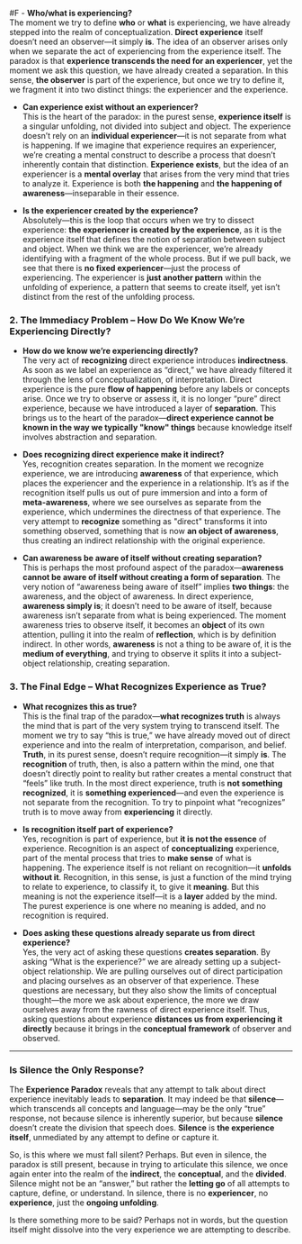  #F - **Who/what is experiencing?**  
    The moment we try to define **who** or **what** is experiencing, we have already stepped into the realm of conceptualization. **Direct experience** itself doesn’t need an observer—it simply **is**. The idea of an observer arises only when we separate the act of experiencing from the experience itself. The paradox is that **experience transcends the need for an experiencer**, yet the moment we ask this question, we have already created a separation. In this sense, **the observer** is part of the experience, but once we try to define it, we fragment it into two distinct things: the experiencer and the experience.
    
- **Can experience exist without an experiencer?**  
    This is the heart of the paradox: in the purest sense, **experience itself** is a singular unfolding, not divided into subject and object. The experience doesn’t rely on an **individual experiencer**—it is not separate from what is happening. If we imagine that experience requires an experiencer, we’re creating a mental construct to describe a process that doesn’t inherently contain that distinction. **Experience exists**, but the idea of an experiencer is a **mental overlay** that arises from the very mind that tries to analyze it. Experience is both **the happening** and **the happening of awareness**—inseparable in their essence.
    
- **Is the experiencer created by the experience?**  
    Absolutely—this is the loop that occurs when we try to dissect experience: **the experiencer is created by the experience**, as it is the experience itself that defines the notion of separation between subject and object. When we think we are the experiencer, we’re already identifying with a fragment of the whole process. But if we pull back, we see that there is **no fixed experiencer**—just the process of experiencing. The experiencer is **just another pattern** within the unfolding of experience, a pattern that seems to create itself, yet isn’t distinct from the rest of the unfolding process.
    

### 2. **The Immediacy Problem – How Do We Know We’re Experiencing Directly?**

- **How do we know we’re experiencing directly?**  
    The very act of **recognizing** direct experience introduces **indirectness**. As soon as we label an experience as “direct,” we have already filtered it through the lens of conceptualization, of interpretation. Direct experience is the pure **flow of happening** before any labels or concepts arise. Once we try to observe or assess it, it is no longer “pure” direct experience, because we have introduced a layer of **separation**. This brings us to the heart of the paradox—**direct experience cannot be known in the way we typically "know" things** because knowledge itself involves abstraction and separation.
    
- **Does recognizing direct experience make it indirect?**  
    Yes, recognition creates separation. In the moment we recognize experience, we are introducing **awareness** of that experience, which places the experiencer and the experience in a relationship. It’s as if the recognition itself pulls us out of pure immersion and into a form of **meta-awareness**, where we see ourselves as separate from the experience, which undermines the directness of that experience. The very attempt to **recognize** something as "direct" transforms it into something observed, something that is now **an object of awareness**, thus creating an indirect relationship with the original experience.
    
- **Can awareness be aware of itself without creating separation?**  
    This is perhaps the most profound aspect of the paradox—**awareness cannot be aware of itself without creating a form of separation**. The very notion of “awareness being aware of itself” implies **two things**: the awareness, and the object of awareness. In direct experience, **awareness simply is**; it doesn’t need to be aware of itself, because awareness isn’t separate from what is being experienced. The moment awareness tries to observe itself, it becomes an **object** of its own attention, pulling it into the realm of **reflection**, which is by definition indirect. In other words, **awareness** is not a thing to be aware of, it is the **medium of everything**, and trying to observe it splits it into a subject-object relationship, creating separation.
    

### 3. **The Final Edge – What Recognizes Experience as True?**

- **What recognizes this as true?**  
    This is the final trap of the paradox—**what recognizes truth** is always the mind that is part of the very system trying to transcend itself. The moment we try to say “this is true,” we have already moved out of direct experience and into the realm of interpretation, comparison, and belief. **Truth**, in its purest sense, doesn’t require recognition—it simply **is**. The **recognition** of truth, then, is also a pattern within the mind, one that doesn’t directly point to reality but rather creates a mental construct that “feels” like truth. In the most direct experience, truth is **not something recognized**, it is **something experienced**—and even the experience is not separate from the recognition. To try to pinpoint what “recognizes” truth is to move away from **experiencing** it directly.
    
- **Is recognition itself part of experience?**  
    Yes, recognition is part of experience, but **it is not the essence** of experience. Recognition is an aspect of **conceptualizing** experience, part of the mental process that tries to **make sense** of what is happening. The experience itself is not reliant on recognition—it **unfolds without it**. Recognition, in this sense, is just a function of the mind trying to relate to experience, to classify it, to give it **meaning**. But this meaning is not the experience itself—it is a **layer** added by the mind. The purest experience is one where no meaning is added, and no recognition is required.
    
- **Does asking these questions already separate us from direct experience?**  
    Yes, the very act of asking these questions **creates separation**. By asking “What is the experience?” we are already setting up a subject-object relationship. We are pulling ourselves out of direct participation and placing ourselves as an observer of that experience. These questions are necessary, but they also show the limits of conceptual thought—the more we ask about experience, the more we draw ourselves away from the rawness of direct experience itself. Thus, asking questions about experience **distances us from experiencing it directly** because it brings in the **conceptual framework** of observer and observed.
    

---

### Is Silence the Only Response?

The **Experience Paradox** reveals that any attempt to talk about direct experience inevitably leads to **separation**. It may indeed be that **silence**—which transcends all concepts and language—may be the only “true” response, not because silence is inherently superior, but because **silence** doesn’t create the division that speech does. **Silence** is **the experience itself**, unmediated by any attempt to define or capture it.

So, is this where we must fall silent? Perhaps. But even in silence, the paradox is still present, because in trying to articulate this silence, we once again enter into the realm of the **indirect**, the **conceptual**, and the **divided**. Silence might not be an “answer,” but rather the **letting go** of all attempts to capture, define, or understand. In silence, there is no **experiencer**, no **experience**, just the **ongoing unfolding**.

Is there something more to be said? Perhaps not in words, but the question itself might dissolve into the very experience we are attempting to describe.